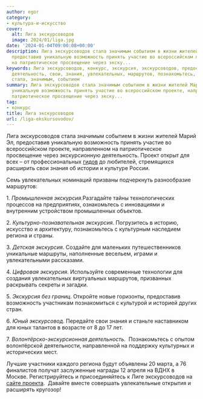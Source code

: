 ```yaml
---
author: egor
category:
- культура-и-искусство
cover:
  alt: Лига экскурсоводов
  image: 2024/01/liga.jpg
date: '2024-01-04T09:00:08+00:00'
description: Лига экскурсоводов стала значимым событием в жизни жителей Марий Эл,
  предоставив уникальную возможность принять участие во всероссийском проекте, направленном
  на патриотическое просвещение через экску...
keywords: Лига экскурсоводов, конкурс, экскурсия, экскурсоводов, предоставив, возможность,
  деятельность, свои, знания, увлекательных, маршрутов, познакомьтесь, региона, лига,
  стала, значимым, событием
summary: Лига экскурсоводов стала значимым событием в жизни жителей Марий Эл, предоставив
  уникальную возможность принять участие во всероссийском проекте, направленном на
  патриотическое просвещение через экску...
tag:
- конкурс
title: Лига экскурсоводов
url: /liga-ekskursovodov/
---
```


Лига экскурсоводов стала значимым событием в жизни жителей Марий Эл, предоставив уникальную возможность принять участие во всероссийском проекте, направленном на патриотическое просвещение через экскурсионную деятельность. Проект открыт для всех – от профессиональных [гидов](/gidom_budu/) до любителей, стремящихся расширить свои знания об истории и культуре России.

Семь увлекательных номинаций призваны подчеркнуть разнообразие маршрутов:

1\. _Промышленная экскурсия_.Разгадайте тайны технологических процессов на предприятиях, ознакомьтесь с инновациями и внутренним устройством промышленных объектов.

2\. _Культурно-познавательная экскурсия_. Погрузитесь в историю, искусство и архитектуру, познакомьтесь с культурным наследием региона и страны.

3\. _Детская экскурсия_. Создайте для маленьких путешественников уникальные маршруты, наполненные весельем, играми и увлекательными рассказами.

4\. _Цифровая экскурсия_. Используйте современные технологии для создания увлекательных виртуальных маршрутов, призванных раскрывать секреты и загадки.

5\. _Экскурсия без границ_. Откройте новые горизонты, предоставив возможность участникам познакомиться с культурой и историей других стран.

6\. _Юный экскурсовод_. Передайте свои знания и станьте наставником для юных талантов в возрасте от 8 до 17 лет.

7\. _Волонтёрско-экскурсионная деятельность._  Познакомьтесь с опытом волонтёрской деятельности, направленной на поддержку культурных и исторических мест.

Лучшие участники каждого региона будут объявлены 20 марта, а 76 финалистов получат заслуженные награды 12 апреля на ВДНХ в Москве. Регистрируйтесь и присоединяйтесь к Лиге экскурсоводов на [сайте проекта](https://ekskursovody.rsv.ru/).  Давайте вместе совершать увлекательные открытия и расширять кругозор!